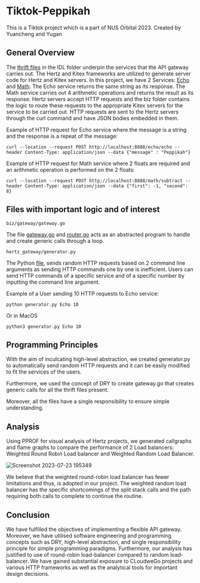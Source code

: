 # Tiktok-Peppikah
This is a Tiktok project which is a part of NUS Orbital 2023. Created by Yuancheng and Yugan 


## General Overview
The [thrift files](idl/) in the IDL folder underpin the services that the API gateway carries out. The Hertz and Kitex frameworks are utilized to generate server code for Hertz and Kitex servers. In this project, we have 2 Services: [Echo](idl/echo.thrift) and [Math](idl/math.thrift). The Echo service returns the same string as its response. The Math service carries out 4 arithmetic operations and returns the result as its response.
Hertz servers accept HTTP requests and the biz folder contains the logic to route these requests to the appropriate Kitex servers for the service to be carried out. HTTP requests are sent to the Hertz servers through the curl command and have JSON bodies embedded in them. 

Example of HTTP request for Echo service where the message is a string and the response is a repeat of the message:

`curl --location --request POST http://localhost:8888/echo/echo --header Content-Type: application/json --data {"message" : "Peppikah"}`


Example of HTTP request for Math service where 2 floats are required and an arithmetic operation is performed on the 2 floats:

`curl --location --request POST http://localhost:8888/math/subtract --header Content-Type: application/json --data {"first": -1, "second": 8}`

## Files with important logic and of interest
`biz/gateway/gateway.go`

The file [gateway.go](biz/gateway/gateway.go) and [router.go](hertz_gateway/router.go) acts as an abstracted program to handle and create generic calls through a loop.

`hertz_gateway/generator.py`

The Python [file](hertz_gateway/generator.py), sends random HTTP requests based on 2 command line arguments as sending HTTP commands one by one is inefficient. 
Users can send HTTP commands of a specific service and of a specific number by inputting the command line argument.

Example of a User sending 10 HTTP requests to Echo service:

`python generator.py Echo 10`

Or in MacOS

`python3 generator.py Echo 10`

## Programming Principles 
With the aim of inculcating high-level abstraction, we created generator.py to automatically send random HTTP requests and it can be easily modified to fit the services of the users. 

Furthermore, we used the concept of DRY to create gateway.go that creates generic calls for all the thrift files present.

Moreover, all the files have a single responsibility to ensure simple understanding.


## Analysis
Using PPROF for visual analysis of Hertz projects, we generated callgraphs and flame graphs to compare the performance of 2 Load balancers: Weighted Round Robin Load balancer and Weighted Random Load Balancer.

![Screenshot 2023-07-23 195349](https://github.com/yugan01/Tiktok-Peppikah/assets/122327042/240f40a1-56d4-4ccd-bd90-4a8604a3f25c)


We believe that the weighted round-robin load balancer has fewer limitations and thus, is adopted in our project. The weighted random load balancer has the specific shortcomings of the split stack calls and the path requiring both calls to complete to continue the routine. 


## Conclusion
We have fulfilled the objectives of implementing a flexible API gateway. Moreover, we have utilised software engineering and programming concepts such as DRY, high-level abstraction, and single responsibility principle for simple programming paradigms. Furthermore, our analysis has justified to use of round-robin load-balancer compared to random load-balancer. We have gained substantial exposure to CLoudweGo projects and various HTTP frameworks as well as the analytical tools for important design decisions. 



